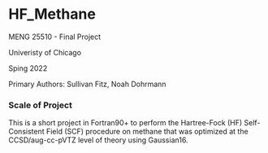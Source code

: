 # HF_Methane
MENG 25510 - Final Project 

Univeristy of Chicago

Sping 2022

Primary Authors: Sullivan Fitz, Noah Dohrmann

### Scale of Project

This is a short project in Fortran90+ to perform the Hartree-Fock (HF) Self-Consistent Field (SCF) procedure on methane 
that was optimized at the CCSD/aug-cc-pVTZ level of theory using Gaussian16. 

